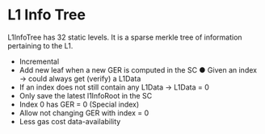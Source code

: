 # L1 Info Tree

L1InfoTree has 32 static levels. It is a sparse merkle tree of information pertaining to the L1.

- Incremental
- Add new leaf when a new GER is computed in the SC ● Given an index → could always get (verify) a L1Data
- If an index does not still contain any L1Data → L1Data = 0
- Only save the latest l1InfoRoot in the SC
- Index 0 has GER = 0 (Special index)
- Allow not changing GER with index = 0
- Less gas cost data-availability